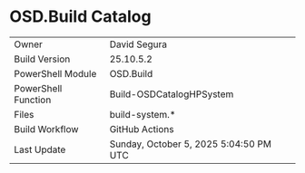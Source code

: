 ﻿# OSD.Build Catalog

| | |
|-|-|
| Owner | David Segura |
| Build Version | 25.10.5.2 |
| PowerShell Module | OSD.Build |
| PowerShell Function | Build-OSDCatalogHPSystem |
| Files | build-system.* |
| Build Workflow | GitHub Actions |
| Last Update | Sunday, October 5, 2025 5:04:50 PM UTC |

